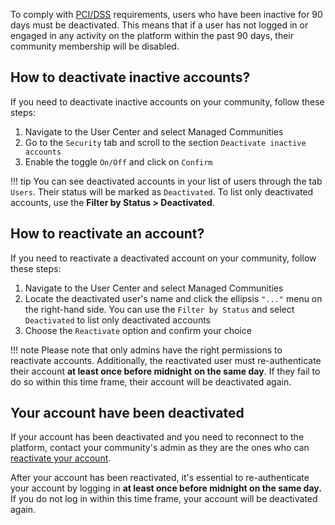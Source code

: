 To comply with [PCI/DSS](https://www.pcisecuritystandards.org/) requirements, users who have been inactive for 90 days must be deactivated. This means that if a user has not logged in or engaged in any activity on the platform within the past 90 days, their community membership will be disabled.

## How to deactivate inactive accounts?

If you need to deactivate inactive accounts on your community, follow these steps: 

1. Navigate to the User Center and select Managed Communities 
2. Go to the `Security` tab and scroll to the section `Deactivate inactive accounts`
3. Enable the toggle `On/Off` and click on `Confirm`

!!! tip 
    You can see deactivated accounts in your list of users through the tab `Users`. Their status will be marked as `Deactivated`. To list only deactivated accounts, use the **Filter by Status > Deactivated**.

## How to reactivate an account?

If you need to reactivate a deactivated account on your community, follow these steps:

1. Navigate to the User Center and select Managed Communities
2. Locate the deactivated user's name and click the ellipsis `"..."` menu on the right-hand side. You can use the `Filter by Status` and select `Deactivated` to list only deactivated accounts 
3. Choose the `Reactivate` option and confirm your choice

!!! note
    Please note that only admins have the right permissions to reactivate accounts. Additionally, the reactivated user must re-authenticate their account **at least once before midnight** **on the same day**. If they fail to do so within this time frame, their account will be deactivated again.

## Your account have been deactivated

If your account has been deactivated and you need to reconnect to the platform, contact your community's admin as they are the ones who can [reactivate your account](#how-to-reactivate-an-account). 

After your account has been reactivated, it's essential to re-authenticate your account by logging in **at least once before midnight on the same day.** If you do not log in within this time frame, your account will be deactivated again.

